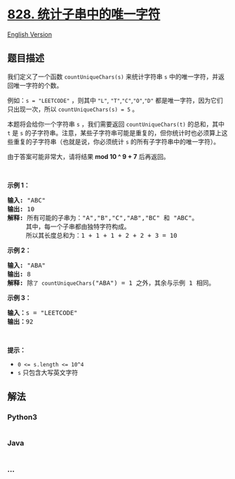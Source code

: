 # [828. 统计子串中的唯一字符](https://leetcode-cn.com/problems/count-unique-characters-of-all-substrings-of-a-given-string)

[English Version](/solution/0800-0899/0828.Count%20Unique%20Characters%20of%20All%20Substrings%20of%20a%20Given%20String/README_EN.md)

## 题目描述

<!-- 这里写题目描述 -->
<p>我们定义了一个函数 <code>countUniqueChars(s)</code> 来统计字符串 <code>s</code> 中的唯一字符，并返回唯一字符的个数。</p>

<p>例如：<code>s = &quot;LEETCODE&quot;</code> ，则其中 <code>&quot;L&quot;</code>, <code>&quot;T&quot;</code>,<code>&quot;C&quot;</code>,<code>&quot;O&quot;</code>,<code>&quot;D&quot;</code> 都是唯一字符，因为它们只出现一次，所以 <code>countUniqueChars(s) = 5</code> 。</p>

<p>本题将会给你一个字符串 <code>s</code> ，我们需要返回 <code>countUniqueChars(t)</code> 的总和，其中 <code>t</code> 是 <code>s</code> 的子字符串。注意，某些子字符串可能是重复的，但你统计时也必须算上这些重复的子字符串（也就是说，你必须统计 <code>s</code> 的所有子字符串中的唯一字符）。</p>

<p>由于答案可能非常大，请将结果 <strong>mod 10 ^ 9 + 7</strong> 后再返回。</p>

<p>&nbsp;</p>

<p><strong>示例 1：</strong></p>

<pre><strong>输入: </strong>&quot;ABC&quot;
<strong>输出: </strong>10
<strong>解释:</strong> 所有可能的子串为：&quot;A&quot;,&quot;B&quot;,&quot;C&quot;,&quot;AB&quot;,&quot;BC&quot; 和 &quot;ABC&quot;。
     其中，每一个子串都由独特字符构成。
     所以其长度总和为：1 + 1 + 1 + 2 + 2 + 3 = 10
</pre>

<p><strong>示例 2：</strong></p>

<pre><strong>输入: </strong>&quot;ABA&quot;
<strong>输出: </strong>8
<strong>解释: </strong>除<code>了 countUniqueChars</code>(&quot;ABA&quot;) = 1 之外，其余与示例 1 相同。
</pre>

<p><strong>示例 3：</strong></p>

<pre><strong>输入：</strong>s = &quot;LEETCODE&quot;
<strong>输出：</strong>92
</pre>

<p>&nbsp;</p>

<p><strong>提示：</strong></p>

<ul>
	<li><code>0 &lt;= s.length &lt;= 10^4</code></li>
	<li><code>s</code> 只包含大写英文字符</li>
</ul>

## 解法

<!-- 这里可写通用的实现逻辑 -->

<!-- tabs:start -->

### **Python3**

<!-- 这里可写当前语言的特殊实现逻辑 -->

```python

```

### **Java**

<!-- 这里可写当前语言的特殊实现逻辑 -->

```java

```

### **...**

```

```

<!-- tabs:end -->
